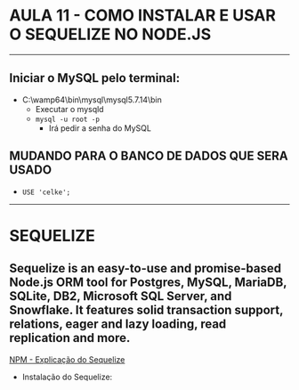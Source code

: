 # AULA 11 - COMO INSTALAR E USAR O SEQUELIZE NO NODE.JS

***
## Iniciar o MySQL pelo terminal:
* C:\wamp64\bin\mysql\mysql5.7.14\bin
    * Executar o mysqld
    * `mysql -u root -p`
        * Irá pedir a senha do MySQL

## MUDANDO PARA O BANCO DE DADOS QUE SERA USADO
* `USE 'celke';`
***

# SEQUELIZE
## Sequelize is an easy-to-use and promise-based Node.js ORM tool for Postgres, MySQL, MariaDB, SQLite, DB2, Microsoft SQL Server, and Snowflake. It features solid transaction support, relations, eager and lazy loading, read replication and more.
[NPM - Explicação do Sequelize](https://www.npmjs.com/package/sequelize)

* Instalação do Sequelize:
    * [Sequelize - Instalacao](https://sequelize.org/docs/v6/getting-started/)
        * `npm install --save sequelize`
* Indicar qual bando de dados sera utilizado (No nosso caso, o MySQL):
    * `npm install --save mysql2`

### Configurando a conexão do Sequelize com o BD
`const Sequelize = require('sequelize');`
```
const sequelize = new Sequelize('celke', 'user', 'password', {
  host: 'localhost',
  dialect: 'mysql'
  /* one of 'mysql' | 'mariadb' | 'postgres' | 'mssql' */
});
```
#### Testando a conexão
```
sequelize.authenticate().then(function(){
    console.log('Conexao realizada com sucesso!')
}).catch(function(err){
    console.log("Erro ao realizar a conexao com o BD: " + err);
})
```

### CRIAR UMA TABELA COM SEQUELIZE
* Obs.: antes iremos excluir as tabelas que já temos no nosso BD. Dentro do terminal do MySQL, deletamos a table com o comando abaixo:
    * `DROP TABLE <nomeDaTabela>;`

* Criando a tabela com Sequelize:
    * ```
    __Criando uma tabela na BD usando o Sequelize__
    const Pagtos = sequelize.define('pagamentos', {
        // atributos - nome das colunas
        nome:{
            type: Sequelize.STRING,
        },
        valor: {
            type: Sequelize.DOUBLE
        }
    })
    Pagtos.sync( {force: true} ); //Sync: comando para criar a tabela. force: true forca a criar a table
    ```
    ** Apos usado o comando sync e ter a tabela criada, comentar para nao ficar recriando toda vez que rodar o Node**
    __o Sequelize irá criar automaticament os campos: id (inteiro nao nulo auto-incremento), createdAt (como datatime not null) e updatedAt(como datatime not null). ENGINE= InnoDB__


### Inserir registro n obanco de dados com Sequelize
```connection.query("UPDATE users SET nome = 'Gustavo Jesus' WHERE id = 1", function(err, result){
    if(!err){
        console.log('Usuario ATUALIZADO com sucesso!')
    } else{
        console.log('Erro ao ATUALIZAR o usuario!')
    }
}) 
```



> Obs.: instalamos o nodemon dentro do diretorio /cursosCelke/node